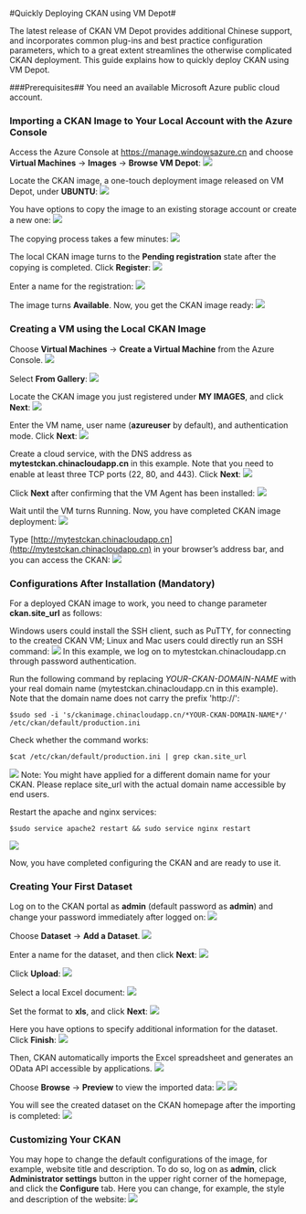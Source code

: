 ﻿#Quickly Deploying CKAN using VM Depot#

The latest release of CKAN VM Depot provides additional Chinese support, and incorporates common plug-ins and best practice configuration parameters, which to a great extent streamlines the otherwise complicated CKAN deployment. This guide explains how to quickly deploy CKAN using VM Depot.

###Prerequisites##
You need an available Microsoft Azure public cloud account.


### Importing a CKAN Image to Your Local Account with the Azure Console ##

Access the Azure Console at https://manage.windowsazure.cn and choose **Virtual Machines** -> **Images** -> **Browse VM Depot**:
![](https://raw.githubusercontent.com/msopentechcn/docs/master/images/1.PNG)

Locate the CKAN image, a one-touch deployment image released on VM Depot, under **UBUNTU**:
![](https://raw.githubusercontent.com/msopentechcn/docs/master/images/2.PNG)

You have options to copy the image to an existing storage account or create a new one:
![](https://raw.githubusercontent.com/msopentechcn/docs/master/images/3.PNG)

The copying process takes a few minutes:
![](https://raw.githubusercontent.com/msopentechcn/docs/master/images/4.PNG)

The local CKAN image turns to the **Pending registration** state after the copying is completed. Click **Register**:
![](https://raw.githubusercontent.com/msopentechcn/docs/master/images/6.PNG)

Enter a name for the registration:
![](https://raw.githubusercontent.com/msopentechcn/docs/master/images/7.PNG)

The image turns **Available**. Now, you get the CKAN image ready:
![](https://raw.githubusercontent.com/msopentechcn/docs/master/images/8.PNG)

### Creating a VM using the Local CKAN Image ##
Choose **Virtual Machines** -> **Create a Virtual Machine** from the Azure Console.
![](https://raw.githubusercontent.com/msopentechcn/docs/master/images/9.PNG)

Select **From Gallery**:
![](https://raw.githubusercontent.com/msopentechcn/docs/master/images/10.PNG)

Locate the CKAN image you just registered under **MY IMAGES**, and click **Next**:
![](https://raw.githubusercontent.com/msopentechcn/docs/master/images/11.PNG)

Enter the VM name, user name (**azureuser** by default), and authentication mode. Click **Next**:
![](https://raw.githubusercontent.com/msopentechcn/docs/master/images/12.PNG)

Create a cloud service, with the DNS address as **mytestckan.chinacloudapp.cn** in this example. 
Note that you need to enable at least three TCP ports (22, 80, and 443). Click **Next**:
![](https://raw.githubusercontent.com/msopentechcn/docs/master/images/13.PNG)

Click **Next** after confirming that the VM Agent has been installed:
![](https://raw.githubusercontent.com/msopentechcn/docs/master/images/14.PNG)

Wait until the VM turns Running. Now, you have completed CKAN image deployment:
![](https://raw.githubusercontent.com/msopentechcn/docs/master/images/15.PNG)

Type [http://mytestckan.chinacloudapp.cn](http://mytestckan.chinacloudapp.cn) in your browser’s address bar, and you can access the CKAN:
![](https://raw.githubusercontent.com/msopentechcn/docs/master/images/16.PNG)

### Configurations After Installation (Mandatory) ##
For a deployed CKAN image to work, you need to change parameter **ckan.site_url** as follows:

Windows users could install the SSH client, such as PuTTY, for connecting to the created CKAN VM; Linux and Mac users could directly run an SSH command:
![](https://raw.githubusercontent.com/msopentechcn/docs/master/images/18.PNG)
In this example, we log on to mytestckan.chinacloudapp.cn through password authentication.

Run the following command by replacing *YOUR-CKAN-DOMAIN-NAME* with your real domain name (mytestckan.chinacloudapp.cn in this example). 
Note that the domain name does not carry the prefix 'http://':

`$sudo sed -i 's/ckanimage.chinacloudapp.cn/*YOUR-CKAN-DOMAIN-NAME*/' /etc/ckan/default/production.ini`

Check whether the command works:

`$cat /etc/ckan/default/production.ini | grep ckan.site_url`

![](https://raw.githubusercontent.com/msopentechcn/docs/master/images/19.PNG)
Note: You might have applied for a different domain name for your CKAN. Please replace site_url with the actual domain name accessible by end users.

Restart the apache and nginx services:

`$sudo service apache2 restart && sudo service nginx restart`

![](https://raw.githubusercontent.com/msopentechcn/docs/master/images/20.PNG)

Now, you have completed configuring the CKAN and are ready to use it.


### Creating Your First Dataset ##
Log on to the CKAN portal as **admin** (default password as **admin**) and change your password immediately after logged on:
![](https://raw.githubusercontent.com/msopentechcn/docs/master/images/16.PNG)

Choose **Dataset** -> **Add a Dataset**.
![](https://raw.githubusercontent.com/msopentechcn/docs/master/images/17.PNG)

Enter a name for the dataset, and then click **Next**:
![](https://raw.githubusercontent.com/msopentechcn/docs/master/images/21.PNG)

Click **Upload**:
![](https://raw.githubusercontent.com/msopentechcn/docs/master/images/22.PNG)

Select a local Excel document:
![](https://raw.githubusercontent.com/msopentechcn/docs/master/images/23.PNG)

Set the format to **xls**, and click **Next**:
![](https://raw.githubusercontent.com/msopentechcn/docs/master/images/24.PNG)

Here you have options to specify additional information for the dataset. Click **Finish**:
![](https://raw.githubusercontent.com/msopentechcn/docs/master/images/25.PNG)

Then, CKAN automatically imports the Excel spreadsheet and generates an OData API accessible by applications.
![](https://raw.githubusercontent.com/msopentechcn/docs/master/images/26.PNG)

Choose **Browse** -> **Preview** to view the imported data:
![](https://raw.githubusercontent.com/msopentechcn/docs/master/images/27.PNG)
![](https://raw.githubusercontent.com/msopentechcn/docs/master/images/28.PNG)

You will see the created dataset on the CKAN homepage after the importing is completed:
![](https://raw.githubusercontent.com/msopentechcn/docs/master/images/29.PNG)


### Customizing Your CKAN ##
You may hope to change the default configurations of the image, for example, website title and description. 
To do so, log on as **admin**, click **Administrator settings** button in the upper right corner of the homepage, 
and click the **Configure** tab. Here you can change, for example, the style and description of the website:
![](https://raw.githubusercontent.com/msopentechcn/docs/master/images/30.PNG)